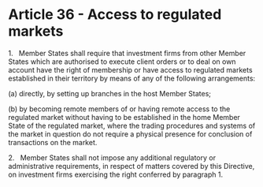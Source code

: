 # Article 36 - Access to regulated markets


1.   Member States shall require that investment firms from other Member States which are authorised to execute client orders or to deal on own account have the right of membership or have access to regulated markets established in their territory by means of any of the following arrangements:

(a) directly, by setting up branches in the host Member States;

(b) by becoming remote members of or having remote access to the regulated market without having to be established in the home Member State of the regulated market, where the trading procedures and systems of the market in question do not require a physical presence for conclusion of transactions on the market.

2.   Member States shall not impose any additional regulatory or administrative requirements, in respect of matters covered by this Directive, on investment firms exercising the right conferred by paragraph 1.
